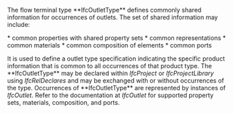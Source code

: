 The flow terminal type \*\*IfcOutletType\*\* defines commonly shared information for occurrences of outlets. The set of shared information may include:

\* common properties with shared property sets
\* common representations
\* common materials
\* common composition of elements
\* common ports

It is used to define a outlet type specification indicating the specific product information that is common to all occurrences of that product type. The \*\*IfcOutletType\*\* may be declared within _IfcProject_ or _IfcProjectLibrary_ using _IfcRelDeclares_ and may be exchanged with or without occurrences of the type. Occurrences of \*\*IfcOutletType\*\* are represented by instances of _IfcOutlet_. Refer to the documentation at _IfcOutlet_ for supported property sets, materials, composition, and ports.
